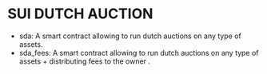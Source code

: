 # SUI DUTCH AUCTION

* sda: A smart contract allowing to run dutch auctions on any type of assets.
* sda_fees: A smart contract allowing to run dutch auctions on any type of assets + distributing fees to the owner .
